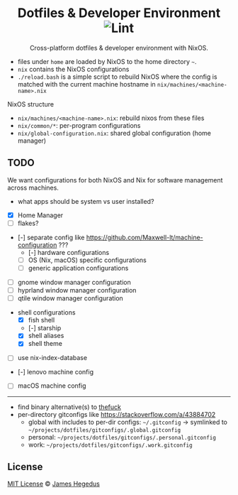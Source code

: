 <div align="center">

# Dotfiles & Developer Environment ![Lint](https://github.com/jthegedus/asdf-firebase/workflows/Lint/badge.svg)

Cross-platform dotfiles & developer environment with NixOS. 

</div>

- files under `home` are loaded by NixOS to the home directory `~`.
- `nix` contains the NixOS configurations
- `./reload.bash` is a simple script to rebuild NixOS where the config is matched with the current machine hostname in `nix/machines/<machine-name>.nix`

NixOS structure

- `nix/machines/<machine-name>.nix`: rebuild nixos from these files
- `nix/common/*`: per-program configurations
- `nix/global-configuration.nix`: shared global configuration (home manager)

## TODO

We want configurations for both NixOS and Nix for software management across machines. 

- what apps should be system vs user installed?
- [x] Home Manager
- [ ] flakes?
- [-] separate config like https://github.com/Maxwell-lt/machine-configuration ???
    - [-] hardware configurations
    - [ ] OS (Nix, macOS) specific configurations
    - [ ] generic application configurations
- [ ] gnome window manager configuration
- [ ] hyprland window manager configuration
- [ ] qtile window manager configuration
- shell configurations
    - [x] fish shell
    - [-] starship
    - [x] shell aliases
    - [x] shell theme
- [ ] use nix-index-database
- [-] lenovo machine config
- [ ] macOS machine config

---

- find binary alternative(s) to [thefuck](https://github.com/nvbn/thefuck)
- per-directory gitconfigs like https://stackoverflow.com/a/43884702
	- global with includes to per-dir configs: `~/.gitconfig` -> symlinked to `~/projects/dotfiles/gitconfigs/.global.gitconfig`
	- personal: `~/projects/dotfiles/gitconfigs/.personal.gitconfig`
	- work: `~/projects/dotfiles/gitconfigs/.work.gitconfig`

## License

[MIT License](LICENSE) © [James Hegedus](https://github.com/jthegedus/)
